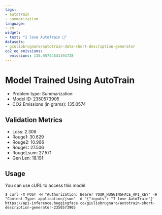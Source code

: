 ```yaml
---
tags:
- autotrain
- summarization
language:
- en
widget:
- text: "I love AutoTrain 🤗"
datasets:
- giuliobrugnaro/autotrain-data-short-description-generator
co2_eq_emissions:
  emissions: 135.05744541394728
---
```


# Model Trained Using AutoTrain

- Problem type: Summarization
- Model ID: 2350573905
- CO2 Emissions (in grams): 135.0574

## Validation Metrics

- Loss: 2.306
- Rouge1: 30.629
- Rouge2: 10.966
- RougeL: 27.506
- RougeLsum: 27.571
- Gen Len: 18.191

## Usage

You can use cURL to access this model:

```
$ curl -X POST -H "Authorization: Bearer YOUR_HUGGINGFACE_API_KEY" -H "Content-Type: application/json" -d '{"inputs": "I love AutoTrain"}' https://api-inference.huggingface.co/giuliobrugnaro/autotrain-short-description-generator-2350573905
```